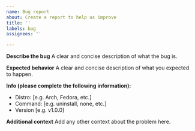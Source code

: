 ```yaml
---
name: Bug report
about: Create a report to help us improve
title: ''
labels: bug
assignees: ''

---
```


**Describe the bug**
A clear and concise description of what the bug is.

**Expected behavior**
A clear and concise description of what you expected to happen.

**Info (please complete the following information):**
 - Distro: [e.g. Arch, Fedora, etc.]
- Command: [e.g. uninstall, none, etc.]
 - Version [e.g. v1.0.0]

**Additional context**
Add any other context about the problem here.
